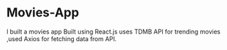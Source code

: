 # Movies-App
I built a movies app  Built using React.js uses TDMB API for trending movies ,used Axios for fetching data from                     API.
